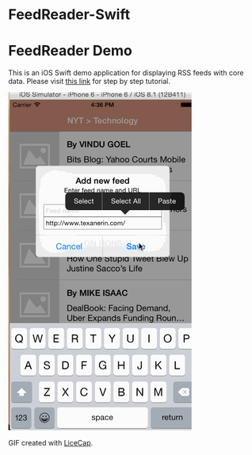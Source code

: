 FeedReader-Swift
=============
# FeedReader Demo

This is an iOS Swift demo application for displaying RSS feeds with core data. Please visit [this link](https://www.youtube.com/channel/UCysEngjfeIYapEER9K8aikw) for step by step tutorial.

![Video Walkthrough](FeedReader.gif)

GIF created with [LiceCap](http://www.cockos.com/licecap/).

